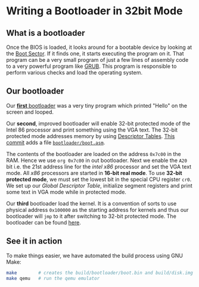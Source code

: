 # Writing a Bootloader in 32bit Mode

## What is a bootloader

Once the BIOS is loaded, it looks around for a bootable device by looking at the [Boot Sector](boot-sector). If it finds one, it starts executing the program on it. That program can be a very small program of just a few lines of assembly code to a very powerful program like [GRUB](https://wiki.osdev.org/GRUB). This program is responsible to perform various checks and load the operating system.


## Our bootloader

Our [**first** bootloader](https://github.com/UtkarshMe/Jazz/blob/df24113c45b520ae559ba338f3cdba2a3b655e3d/boot_hello.asm) was a very tiny program which printed "Hello" on the screen and looped.

Our **second**, improved bootloader will enable 32-bit protected mode of the Intel 86 processor and print something using the VGA text. The 32-bit protected mode addresses memory by using [Descriptor Tables](https://en.wikipedia.org/wiki/Global_Descriptor_Table). [This commit](https://github.com/UtkarshMe/Jazz/tree/725541095db3a620b3cfeae4819ae801e19bd9a1) adds a file [`bootloader/boot.asm`](https://github.com/UtkarshMe/Jazz/blob/725541095db3a620b3cfeae4819ae801e19bd9a1/bootloader/boot.asm).

The contents of the bootloader are loaded on the address `0x7c00` in the RAM. Hence we use `org 0x7c00` in out bootloader. Next we enable the `A20` bit i.e. the 21st address line for the _intel x86_ processor and set the VGA text mode. All _x86_ processors are started in **16-bit real mode**. To use **32-bit protected mode**, we must set the lowest bit in the special CPU register `cr0`. We set up our _Global Descriptor Table_, initialize segment registers and print some text in VGA mode while in protected mode.

Our **third** bootloader load the kernel. It is a convention of sorts to use physical address `0x100000` as the starting address for kernels and thus our bootloader will `jmp` to it after switching to 32-bit protected mode. The bootloader can be found [here]().


## See it in action
To make things easier, we have automated the build process using GNU Make:
```bash
make        # creates the build/bootloader/boot.bin and build/disk.img
make qemu   # run the qemu emulator
```
